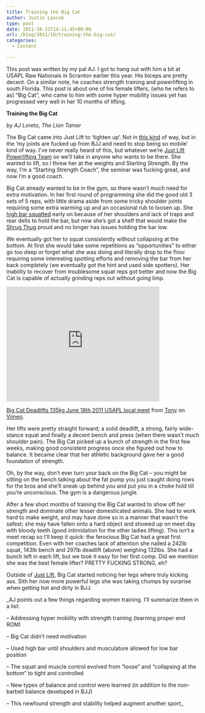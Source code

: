 ```yaml
---
title: Training the Big Cat
author: Justin Lascek
type: post
date: 2011-10-31T14:11:45+00:00
url: /blog/2011/10/training-the-big-cat/
categories:
  - Content

---
```

This post was written by my pal AJ. I got to hang out with him a bit at USAPL Raw Nationals in Scranton earlier this year. His biceps are pretty decent. On a similar note, he coaches strength training and powerlifting in south Florida. This post is about one of his female lifters, (who he refers to as) &#8220;Big Cat&#8221;, who came to him with some hyper mobility issues yet has progressed very well in her 10 months of lifting.
  

  
**Training the Big Cat**
  
_by AJ Loreto, The Lion Tamer_
  

  
The Big Cat came into Just Lift to ‘tighten up’. Not in <a href="http://youtu.be/cvP7cnmxlLM?t=55s" target="_blank">this kind</a> of way, but in the ‘my joints are fucked up from BJJ and need to stop being so mobile’ kind of way. I&#8217;ve never really heard of this, but whatever we’re <a href="http://www.facebook.com/pages/Just-Lift/116645658515" target="_blank">Just Lift Powerlifting Team</a> so we’ll take in anyone who wants to be there. She wanted to lift, so I threw her at the weights and Starting Strength. By the way, I&#8217;m a &#8220;Starting Strength Coach&#8221;, the seminar was fucking great, and now I’m a good coach.
  

  
Big Cat already wanted to be in the gym, so there wasn&#8217;t much need for extra motivation. In her first round of programming she did the good old 3 sets of 5 reps, with little drama aside from some tricky shoulder joints requiring some extra warming up and an occasional rub to loosen up. She <a href="http://vimeo.com/24700100" target="_blank">high bar squatted</a> early on because of her shoulders and lack of traps and rear delts to hold the bar, but now she’s got a shelf that would make the <a href="/shrugthug" target="_blank">Shrug Thug</a> proud and no longer has issues holding the bar low.
  

  
We eventually got her to squat consistently without collapsing at the bottom. At first she would take some repetitions as &#8220;opportunities&#8221; to either go too deep or forget what she was doing and literally drop to the floor requiring some interesting spotting efforts and removing the bar from her back completely (we eventually got the hint and used side spotters). Her inability to recover from troublesome squat reps got better and now the Big Cat is capable of actually grinding reps out without going limp.
  

  
<iframe src="http://player.vimeo.com/video/30647387?title=0&byline=0&portrait=0" width="400" height="300" frameborder="0" webkitAllowFullScreen allowFullScreen></iframe>

[Big Cat Deadlifts 135kg June 18th 2011 USAPL local meet][1] from [Tony][2] on [Vimeo][3].

**<!--more-->**


  
Her lifts were pretty straight forward; a solid deadlift, a strong, fairly wide-stance squat and finally a decent bench and press (when there wasn’t much shoulder pain). The Big Cat picked up a bunch of strength in the first few weeks, making good consistent progress once she figured out how to balance. It became clear that her athletic background gave her a good foundation of strength.
  

  
Oh, by the way, don’t ever turn your back on the Big Cat – you might be sitting on the bench talking about the fat pump you just caught doing rows for the bros and she’ll sneak up behind you and put you in a choke hold till you’re unconscious. The gym is a dangerous jungle.
  

  
After a few short months of training the Big Cat wanted to show off her strength and dominate other lesser domesticated animals. She had to work hard to make weight, and may have done so in a manner that wasn’t the safest; she may have fallen onto a hard object and showed up on meet day with bloody teeth (good intimidation for the other ladies lifting). This isn’t a meet recap so I’ll keep it quick: the ferocious Big Cat had a great first competition. Even with her coaches lack of attention she nailed a 242lb squat, 143lb bench and 297lb deadlift (above) weighing 132lbs. She had a bunch left in each lift, but we took it easy for her first comp. Did we mention she was the best female lifter? PRETTY FUCKING STRONG, eh?
  

  
Outside of <a href="http://www.facebook.com/pages/Just-Lift/116645658515" target="_blank">Just Lift</a>, Big Cat started noticing her legs where truly kicking ass. Sith her now more powerful legs she was taking chumps by surprise when getting hot and dirty in BJJ.

_AJ points out a few things regarding women training. I&#8217;ll summarize them in a list:
  
&#8211; Addressing hyper mobility with strength training (learning proper end ROM)
  
&#8211; Big Cat didn&#8217;t need motivation
  
&#8211; Used high bar until shoulders and musculature allowed for low bar position
  
&#8211; The squat and muscle control evolved from &#8220;loose&#8221; and &#8220;collapsing at the bottom&#8221; to tight and controlled
  
&#8211; New types of balance and control were learned (in addition to the non-barbell balance developed in BJJ)
  
&#8211; This newfound strength and stability helped augment another sport_

 [1]: http://vimeo.com/30647387
 [2]: http://vimeo.com/user3820860
 [3]: http://vimeo.com
